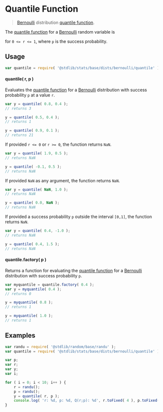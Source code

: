 <!--

@license Apache-2.0

Copyright (c) 2018 The Stdlib Authors.

Licensed under the Apache License, Version 2.0 (the "License");
you may not use this file except in compliance with the License.
You may obtain a copy of the License at

   http://www.apache.org/licenses/LICENSE-2.0

Unless required by applicable law or agreed to in writing, software
distributed under the License is distributed on an "AS IS" BASIS,
WITHOUT WARRANTIES OR CONDITIONS OF ANY KIND, either express or implied.
See the License for the specific language governing permissions and
limitations under the License.

-->

# Quantile Function

> [Bernoulli][bernoulli-distribution] distribution [quantile function][quantile-function].

<section class="intro">

The [quantile function][quantile-function] for a [Bernoulli][bernoulli-distribution] random variable is

<!-- <equation class="equation" label="eq:bernoulli_quantile_function" align="center" raw="Q(r;p)=\begin{cases} 0 & \text{if } r \le 1-p \\ 1 & \text{if } r > 1-p \end{cases}" alt="Quantile function for a Bernoulli distribution."> -->

<!-- </equation> -->

for `0 <= r <= 1`, where `p` is the success probability.

</section>

<!-- /.intro -->

<section class="usage">

## Usage

```javascript
var quantile = require( '@stdlib/stats/base/dists/bernoulli/quantile' );
```

#### quantile( r, p )

Evaluates the [quantile function][quantile-function] for a [Bernoulli][bernoulli-distribution] distribution with success probability `p` at a value `r`.

```javascript
var y = quantile( 0.8, 0.4 );
// returns 3

y = quantile( 0.5, 0.4 );
// returns 1

y = quantile( 0.9, 0.1 );
// returns 21
```

If provided `r <= 0` or `r >= 0`, the function returns `NaN`.

```javascript
var y = quantile( 1.9, 0.5 );
// returns NaN

y = quantile( -0.1, 0.5 );
// returns NaN
```

If provided `NaN` as any argument, the function returns `NaN`.

```javascript
var y = quantile( NaN, 1.0 );
// returns NaN

y = quantile( 0.0, NaN );
// returns NaN
```

If provided a success probability `p` outside the interval `[0,1]`, the function returns `NaN`.

```javascript
var y = quantile( 0.4, -1.0 );
// returns NaN

y = quantile( 0.4, 1.5 );
// returns NaN
```

#### quantile.factory( p )

Returns a function for evaluating the [quantile function][quantile-function] for a [Bernoulli][bernoulli-distribution] distribution with success probability `p`.

```javascript
var myquantile = quantile.factory( 0.4 );
var y = myquantile( 0.4 );
// returns 0

y = myquantile( 0.8 );
// returns 1

y = myquantile( 1.0 );
// returns 1
```

</section>

<!-- /.usage -->

<section class="examples">

## Examples

<!-- eslint no-undef: "error" -->

```javascript
var randu = require( '@stdlib/random/base/randu' );
var quantile = require( '@stdlib/stats/base/dists/bernoulli/quantile' );

var p;
var r;
var y;
var i;

for ( i = 0; i < 10; i++ ) {
    r = randu();
    p = randu();
    y = quantile( r, p );
    console.log( 'r: %d, p: %d, Q(r;p): %d', r.toFixed( 4 ), p.toFixed( 4 ), y.toFixed( 4 ) );
}
```

</section>

<!-- /.examples -->

<section class="links">

[bernoulli-distribution]: https://en.wikipedia.org/wiki/Bernoulli_distribution

[quantile-function]: https://en.wikipedia.org/wiki/Quantile_function

</section>

<!-- /.links -->
